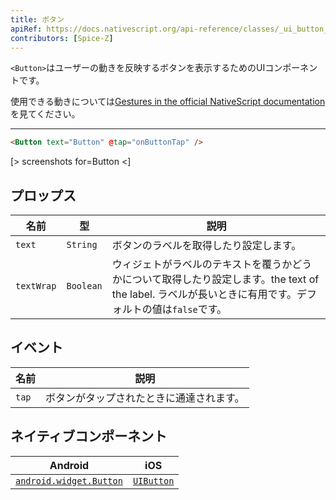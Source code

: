 ```yaml
---
title: ボタン
apiRef: https://docs.nativescript.org/api-reference/classes/_ui_button_.button
contributors: [Spice-Z]
---
```


`<Button>`はユーザーの動きを反映するボタンを表示するためのUIコンポーネントです。

使用できる動きについては[Gestures in the official NativeScript documentation](https://docs.nativescript.org/ui/gestures)を見てください。

---

```html
<Button text="Button" @tap="onButtonTap" />
```

[> screenshots for=Button <]

## プロップス

| 名前 | 型 |説明 |
|------|------|-------------|
| `text` | `String` | ボタンのラベルを取得したり設定します。
| `textWrap` | `Boolean` | ウィジェトがラベルのテキストを覆うかどうかについて取得したり設定します。the text of the label. ラベルが長いときに有用です。デフォルトの値は`false`です。

## イベント

| 名前 | 説明 |
|------|-------------|
| `tap` | ボタンがタップされたときに通達されます。

## ネイティブコンポーネント

| Android | iOS |
|---------|-----|
| [`android.widget.Button`](https://developer.android.com/reference/android/widget/Button.html) | [`UIButton`](https://developer.apple.com/documentation/uikit/uibutton)
